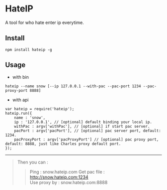 # HateIP

A tool for who hate enter ip everytime.

## Install

```
npm install hateip -g
```

## Usage

- with bin
  
```
hateip --name snow [--ip 127.0.0.1 --with-pac --pac-port 1234 --pac-proxy-port 8888]
```

- with api
  
```
var hateip = require('hateip');
hateip.run({
    name : 'snow',
    ip : '127.0.0.1', // [optional] default binding your local ip.
    withPac : argv['withPac'], // [optional] if start pac server.
    pacPort : argv['pacPort'], // [optional] pac server port, default: 1234.
    pacProxyPort : argv['pacProxyPort'] // [optional] pac proxy port, default: 8888, just like Charles proxy default port.
});
```

---

> Then you can :  
> > Ping : snow.hateip.com 
> > Get pac file : http://snow.hateip.com:1234  
> > Use proxy by :  snow.hateip.com:8888  
